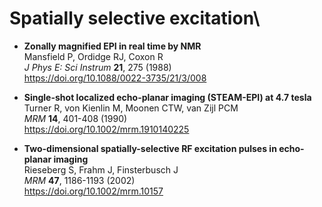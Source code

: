 # Spatially selective excitation\

- **Zonally magnified EPI in real time by NMR** <br />
  Mansfield P, Ordidge RJ, Coxon R <br />
  _J Phys E: Sci Instrum_ **21**, 275 (1988) <br />
  https://doi.org/10.1088/0022-3735/21/3/008

- **Single-shot localized echo-planar imaging (STEAM-EPI) at 4.7 tesla** <br />
  Turner R, von Kienlin M, Moonen CTW, van Zijl PCM <br />
  _MRM_ **14**, 401-408 (1990) <br />
  https://doi.org/10.1002/mrm.1910140225

- **Two-dimensional spatially-selective RF excitation pulses in echo-planar imaging** <br />
  Rieseberg S, Frahm J, Finsterbusch J <br />
  _MRM_ **47**, 1186-1193 (2002) <br />
  https://doi.org/10.1002/mrm.10157
